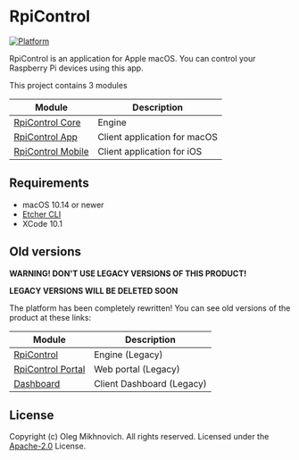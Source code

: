# RpiControl 
[![Platform](https://img.shields.io/badge/platform-macOS%2010.14%2B-blue.svg)](https://www.apple.com/macos/mojave)

RpiControl is an application for Apple macOS.
You can control your Raspberry Pi devices using this app.

This project contains 3 modules

| Module        | Description     |
| ------------- |-----------------|
| [RpiControl Core](https://github.com/olegmikhnovich/RpiControlCore) | Engine |
| [RpiControl App](https://github.com/olegmikhnovich/RpiControl)      | Client application for macOS |
| [RpiControl Mobile](https://github.com/olegmikhnovich/RpiControlMobile)      | Client application for iOS |

## Requirements
* macOS 10.14 or newer
* [Etcher CLI](https://www.balena.io/etcher/cli/)
* XCode 10.1

## Old versions
**WARNING! DON'T USE LEGACY VERSIONS OF THIS PRODUCT!**

**LEGACY VERSIONS WILL BE DELETED SOON**

The platform has been completely rewritten! You can see old versions of the product at these links:

| Module        | Description     |
| ------------- |-----------------|
| [RpiControl](https://github.com/olegmikhnovich/RpiControl_legacy) | Engine (Legacy)|
| [RpiControl Portal](https://github.com/olegmikhnovich/RpiControlPortal_legacy)      | Web portal (Legacy)|
| [Dashboard](https://github.com/olegmikhnovich/RpiControlDashboard_legacy) | Client Dashboard (Legacy)|

## License
Copyright (c) Oleg Mikhnovich. All rights reserved.
Licensed under the [Apache-2.0](LICENSE) License.
